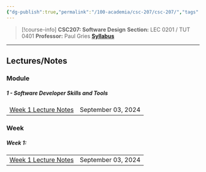 ```yaml
---
{"dg-publish":true,"permalink":"/100-academia/csc-207/csc-207/","tags":["university","cs","course-page"],"created":"2024-06-22T19:05:58.141-04:00","updated":"2024-08-31T15:25:36.935-04:00"}
---
```



> [!course-info] **CSC207: Software Design**
> **Section:** LEC 0201 / TUT 0401
> **Professor:** Paul Gries
> **[Syllabus](https://q.utoronto.ca/courses/353377/assignments/syllabus)**

---

## Lectures/Notes

### Module

<h5><span>1 - Software Developer Skills and Tools</span></h5><div><table class="dataview table-view-table"><thead class="table-view-thead"><tr class="table-view-tr-header"></tr></thead><tbody class="table-view-tbody"><tr><td><span><a data-tooltip-position="top" aria-label="100 Academia/CSC207/Week 1 Lecture Notes.md" data-href="100 Academia/CSC207/Week 1 Lecture Notes.md" href="100 Academia/CSC207/Week 1 Lecture Notes.md" class="internal-link" target="_blank" rel="noopener">Week 1 Lecture Notes</a></span></td><td>September 03, 2024</td></tr></tbody></table></div>

### Week

<h5><span>Week 1:</span></h5><div><table class="dataview table-view-table"><thead class="table-view-thead"><tr class="table-view-tr-header"></tr></thead><tbody class="table-view-tbody"><tr><td><span><a data-tooltip-position="top" aria-label="100 Academia/CSC207/Week 1 Lecture Notes.md" data-href="100 Academia/CSC207/Week 1 Lecture Notes.md" href="100 Academia/CSC207/Week 1 Lecture Notes.md" class="internal-link" target="_blank" rel="noopener">Week 1 Lecture Notes</a></span></td><td>September 03, 2024</td></tr></tbody></table></div>
